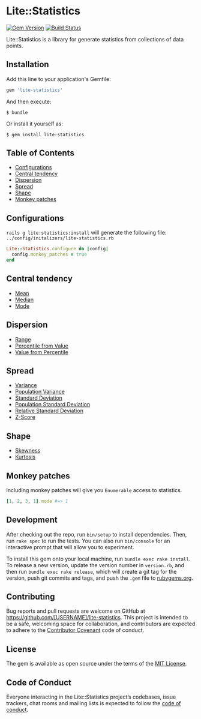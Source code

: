 # Lite::Statistics

[![Gem Version](https://badge.fury.io/rb/lite-statistics.svg)](http://badge.fury.io/rb/lite-statistics)
[![Build Status](https://travis-ci.org/drexed/lite-statistics.svg?branch=master)](https://travis-ci.org/drexed/lite-statistics)

Lite::Statistics is a library for generate statistics from collections of data points.

## Installation

Add this line to your application's Gemfile:

```ruby
gem 'lite-statistics'
```

And then execute:

    $ bundle

Or install it yourself as:

    $ gem install lite-statistics

## Table of Contents

* [Configurations](#configurations)
* [Central tendency](#central-tendency)
* [Dispersion](#dispersion)
* [Spread](#spread)
* [Shape](#shape)
* [Monkey patches](#monkey-patches)

## Configurations

`rails g lite:statistics:install` will generate the following file:
`../config/initalizers/lite-statistics.rb`

```ruby
Lite::Statistics.configure do |config|
  config.monkey_patches = true
end
```

## Central tendency

* [Mean](https://github.com/drexed/lite-ruby/blob/master/docs/MEAN.md)
* [Median](https://github.com/drexed/lite-ruby/blob/master/docs/MEDIAN.md)
* [Mode](https://github.com/drexed/lite-ruby/blob/master/docs/MODE.md)

## Dispersion

* [Range](https://github.com/drexed/lite-ruby/blob/master/docs/RANGE.md)
* [Percentile from Value](https://github.com/drexed/lite-ruby/blob/master/docs/PERCENTILE_FROM_VALUE.md)
* [Value from Percentile](https://github.com/drexed/lite-ruby/blob/master/docs/VALUE_FROM_PERCENTILE.md)

## Spread

* [Variance](https://github.com/drexed/lite-ruby/blob/master/docs/VARIANCE.md)
* [Population Variance](https://github.com/drexed/lite-ruby/blob/master/docs/POPULATION_VARIANCE.md)
* [Standard Deviation](https://github.com/drexed/lite-ruby/blob/master/docs/STANDARD_DEVIATION.md)
* [Population Standard Deviation](https://github.com/drexed/lite-ruby/blob/master/docs/POPULATION_STANDARD_DEVIATION.md)
* [Relative Standard Deviation](https://github.com/drexed/lite-ruby/blob/master/docs/RELATIVE_STANDARD_DEVIATION.md)
* [Z-Score](https://github.com/drexed/lite-ruby/blob/master/docs/ZSCORE.md)

## Shape

* [Skewness](https://github.com/drexed/lite-ruby/blob/master/docs/SKEWNESS.md)
* [Kurtosis](https://github.com/drexed/lite-ruby/blob/master/docs/KURTOSIS.md)

## Monkey patches

Including monkey patches will give you `Enumerable` access to statistics.

```ruby
[1, 2, 3, 1].mode #=> 1
```

## Development

After checking out the repo, run `bin/setup` to install dependencies. Then, run `rake spec` to run the tests. You can also run `bin/console` for an interactive prompt that will allow you to experiment.

To install this gem onto your local machine, run `bundle exec rake install`. To release a new version, update the version number in `version.rb`, and then run `bundle exec rake release`, which will create a git tag for the version, push git commits and tags, and push the `.gem` file to [rubygems.org](https://rubygems.org).

## Contributing

Bug reports and pull requests are welcome on GitHub at https://github.com/[USERNAME]/lite-statistics. This project is intended to be a safe, welcoming space for collaboration, and contributors are expected to adhere to the [Contributor Covenant](http://contributor-covenant.org) code of conduct.

## License

The gem is available as open source under the terms of the [MIT License](https://opensource.org/licenses/MIT).

## Code of Conduct

Everyone interacting in the Lite::Statistics project’s codebases, issue trackers, chat rooms and mailing lists is expected to follow the [code of conduct](https://github.com/[USERNAME]/lite-statistics/blob/master/CODE_OF_CONDUCT.md).
